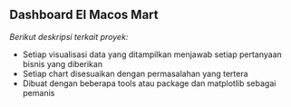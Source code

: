 
Dashboard El Macos Mart
--
*Berikut deskripsi terkait proyek:*
- Setiap visualisasi data yang ditampilkan menjawab setiap pertanyaan bisnis yang diberikan
- Setiap chart disesuaikan dengan permasalahan yang tertera
- Dibuat dengan beberapa tools atau package dan matplotlib sebagai pemanis
